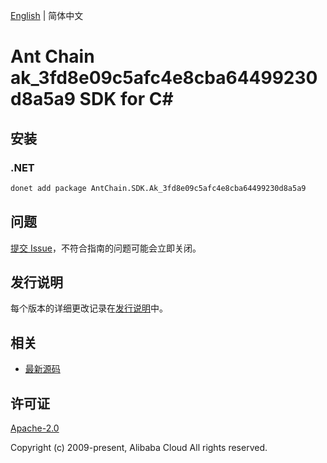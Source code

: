 [English](README.md) | 简体中文

# Ant Chain ak_3fd8e09c5afc4e8cba64499230d8a5a9 SDK for C#

## 安装

### .NET

```bash
donet add package AntChain.SDK.Ak_3fd8e09c5afc4e8cba64499230d8a5a9
```

## 问题

[提交 Issue](https://github.com/alipay/antchain-openapi-prod-sdk/issues/new)，不符合指南的问题可能会立即关闭。

## 发行说明

每个版本的详细更改记录在[发行说明](./ChangeLog.txt)中。

## 相关

* [最新源码](https://github.com/antchain-openapi-prod-sdk)

## 许可证

[Apache-2.0](http://www.apache.org/licenses/LICENSE-2.0)

Copyright (c) 2009-present, Alibaba Cloud All rights reserved.
